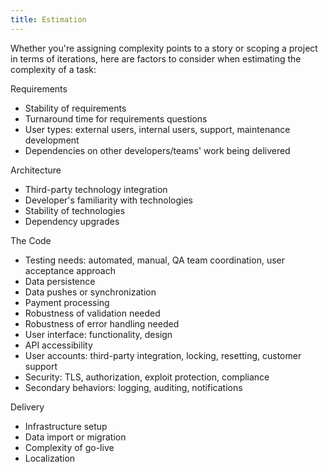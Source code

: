```yaml
---
title: Estimation
---
```


Whether you're assigning complexity points to a story or scoping a project in terms of iterations, here are factors to consider when estimating the complexity of a task:

Requirements

- Stability of requirements
- Turnaround time for requirements questions
- User types: external users, internal users, support, maintenance development
- Dependencies on other developers/teams' work being delivered

Architecture

- Third-party technology integration
- Developer's familiarity with technologies
- Stability of technologies
- Dependency upgrades

The Code

- Testing needs: automated, manual, QA team coordination, user acceptance approach
- Data persistence
- Data pushes or synchronization
- Payment processing
- Robustness of validation needed
- Robustness of error handling needed
- User interface: functionality, design
- API accessibility
- User accounts: third-party integration, locking, resetting, customer support
- Security: TLS, authorization, exploit protection, compliance
- Secondary behaviors: logging, auditing, notifications

Delivery

- Infrastructure setup
- Data import or migration
- Complexity of go-live
- Localization

